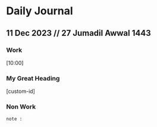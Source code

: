 # Daily Journal

 ## 11 Dec 2023 // 27 Jumadil Awwal 1443
 
### Work
[10:00]
<h3 id="custom-id">My Great Heading</h3>
[custom-id]

### Non Work

``` 
note : 

```
[^ads2]: footnote
<!--stackedit_data:
eyJoaXN0b3J5IjpbMzAzMjQ4ODM5LC0xMzY0NjgzOTM5XX0=
-->